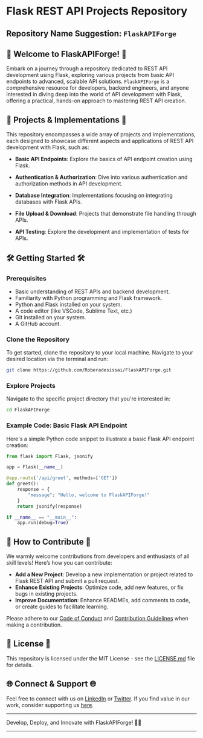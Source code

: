 # Flask REST API Projects Repository

## Repository Name Suggestion: `FlaskAPIForge`

## 🚀 Welcome to FlaskAPIForge! 🚀

Embark on a journey through a repository dedicated to REST API development using Flask, exploring various projects from basic API endpoints to advanced, scalable API solutions. `FlaskAPIForge` is a comprehensive resource for developers, backend engineers, and anyone interested in diving deep into the world of API development with Flask, offering a practical, hands-on approach to mastering REST API creation.

## 🚀 Projects & Implementations 🚀

This repository encompasses a wide array of projects and implementations, each designed to showcase different aspects and applications of REST API development with Flask, such as:

- **Basic API Endpoints**: Explore the basics of API endpoint creation using Flask.
  
- **Authentication & Authorization**: Dive into various authentication and authorization methods in API development.
  
- **Database Integration**: Implementations focusing on integrating databases with Flask APIs.
  
- **File Upload & Download**: Projects that demonstrate file handling through APIs.
  
- **API Testing**: Explore the development and implementation of tests for APIs.

## 🛠️ Getting Started 🛠️

### Prerequisites

- Basic understanding of REST APIs and backend development.
- Familiarity with Python programming and Flask framework.
- Python and Flask installed on your system.
- A code editor (like VSCode, Sublime Text, etc.)
- Git installed on your system.
- A GitHub account.

### Clone the Repository

To get started, clone the repository to your local machine. Navigate to your desired location via the terminal and run:

```bash
git clone https://github.com/Roberadesissai/FlaskAPIForge.git
```

### Explore Projects

Navigate to the specific project directory that you're interested in:

```bash
cd FlaskAPIForge
```

### Example Code: Basic Flask API Endpoint

Here's a simple Python code snippet to illustrate a basic Flask API endpoint creation:

```python
from flask import Flask, jsonify

app = Flask(__name__)

@app.route('/api/greet', methods=['GET'])
def greet():
    response = {
        "message": "Hello, welcome to FlaskAPIForge!"
    }
    return jsonify(response)

if __name__ == "__main__":
    app.run(debug=True)
```

## 🤝 How to Contribute 🤝

We warmly welcome contributions from developers and enthusiasts of all skill levels! Here’s how you can contribute:

- **Add a New Project**: Develop a new implementation or project related to Flask REST API and submit a pull request.
- **Enhance Existing Projects**: Optimize code, add new features, or fix bugs in existing projects.
- **Improve Documentation**: Enhance READMEs, add comments to code, or create guides to facilitate learning.

Please adhere to our [Code of Conduct](CODE_OF_CONDUCT.md) and [Contribution Guidelines](CONTRIBUTING.md) when making a contribution.

## 📜 License 📜

This repository is licensed under the MIT License - see the [LICENSE.md](LICENSE.md) file for details.

## 🌐 Connect & Support 🌐

Feel free to connect with us on [LinkedIn](Your_LinkedIn_Profile) or [Twitter](Your_Twitter_Profile). If you find value in our work, consider supporting us [here](Your_Support_Link).

---

Develop, Deploy, and Innovate with FlaskAPIForge! 🚀🔧

---
